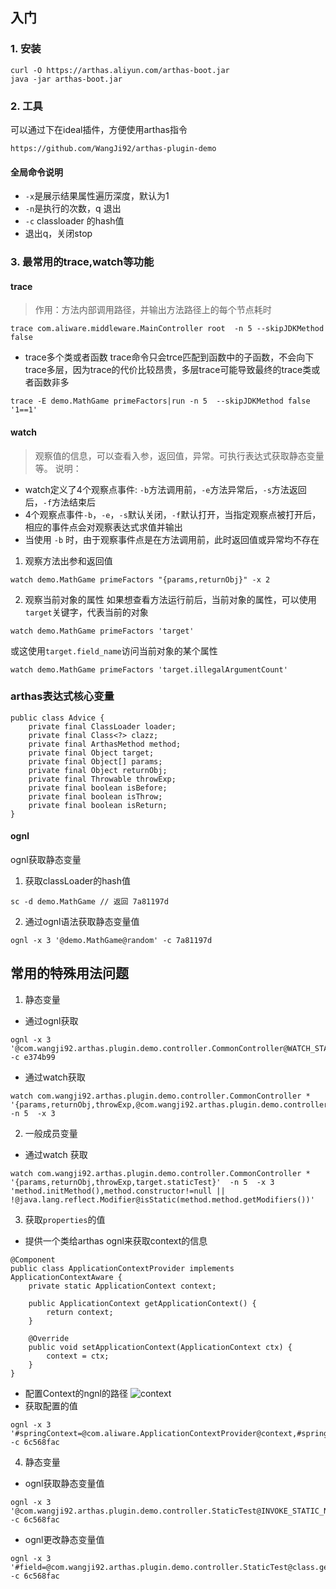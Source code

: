 ## 入门
### 1. 安装
```
curl -O https://arthas.aliyun.com/arthas-boot.jar
java -jar arthas-boot.jar
```
### 2. 工具
可以通过下在ideal插件，方便使用arthas指令
```
https://github.com/WangJi92/arthas-plugin-demo
```
#### 全局命令说明
- `-x`是展示结果属性遍历深度，默认为1
- `-n`是执行的次数，q 退出
- `-c` classloader 的hash值
- 退出q，关闭stop
### 3. 最常用的trace,watch等功能
#### trace
> 作用：方法内部调用路径，并输出方法路径上的每个节点耗时
```
trace com.aliware.middleware.MainController root  -n 5 --skipJDKMethod false
```
- trace多个类或者函数
trace命令只会trce匹配到函数中的子函数，不会向下trace多层，因为trace的代价比较昂贵，多层trace可能导致最终的trace类或者函数非多
```
trace -E demo.MathGame primeFactors|run -n 5  --skipJDKMethod false '1==1'
```


#### watch
> 观察值的信息，可以查看入参，返回值，异常。可执行表达式获取静态变量等。
说明：
- watch定义了4个观察点事件: `-b`方法调用前，`-e`方法异常后，`-s`方法返回后，`-f`方法结束后
- 4个观察点事件`-b`，`-e`，`-s`默认关闭，`-f`默认打开，当指定观察点被打开后，相应的事件点会对观察表达式求值并输出
- 当使用 `-b` 时，由于观察事件点是在方法调用前，此时返回值或异常均不存在

1. 观察方法出参和返回值
```
watch demo.MathGame primeFactors "{params,returnObj}" -x 2
```
2. 观察当前对象的属性
如果想查看方法运行前后，当前对象的属性，可以使用`target`关键字，代表当前的对象
```
watch demo.MathGame primeFactors 'target'
```
或这使用`target.field_name`访问当前对象的某个属性
```
watch demo.MathGame primeFactors 'target.illegalArgumentCount'
```
### arthas表达式核心变量
```
public class Advice {
    private final ClassLoader loader;
    private final Class<?> clazz;
    private final ArthasMethod method;
    private final Object target;
    private final Object[] params;
    private final Object returnObj;
    private final Throwable throwExp;
    private final boolean isBefore;
    private final boolean isThrow;
    private final boolean isReturn;
}
```

#### ognl
ognl获取静态变量
1. 获取classLoader的hash值
```
sc -d demo.MathGame // 返回 7a81197d
```
2. 通过ognl语法获取静态变量值
```
ognl -x 3 '@demo.MathGame@random' -c 7a81197d
```

## 常用的特殊用法问题
1. 静态变量
- 通过ognl获取
```
ognl -x 3 '@com.wangji92.arthas.plugin.demo.controller.CommonController@WATCH_STATIC_VALUE' -c e374b99
```
- 通过watch获取
```
watch com.wangji92.arthas.plugin.demo.controller.CommonController *  '{params,returnObj,throwExp,@com.wangji92.arthas.plugin.demo.controller.CommonController@WATCH_STATIC_VALUE}' -n 5  -x 3 
```

2. 一般成员变量
- 通过watch 获取
```
watch com.wangji92.arthas.plugin.demo.controller.CommonController *  '{params,returnObj,throwExp,target.staticTest}'  -n 5  -x 3 'method.initMethod(),method.constructor!=null || !@java.lang.reflect.Modifier@isStatic(method.method.getModifiers())'
```
3. 获取`properties`的值
- 提供一个类给arthas ognl来获取context的信息
```
@Component
public class ApplicationContextProvider implements ApplicationContextAware {
    private static ApplicationContext context;

    public ApplicationContext getApplicationContext() {
        return context;
    }

    @Override
    public void setApplicationContext(ApplicationContext ctx) {
        context = ctx;
    }
}
```
- 配置Context的ngnl的路径
![context](https://img.alicdn.com/imgextra/i2/O1CN01VmDk1T1mriCK3r4CY_!!6000000005008-0-tps-720-416.jpg)
- 获取配置的值
```
ognl -x 3 '#springContext=@com.aliware.ApplicationContextProvider@context,#springContext.getEnvironment().getProperty("server.port")' -c 6c568fac
```

4. 静态变量
- ognl获取静态变量值
```
ognl -x 3 '@com.wangji92.arthas.plugin.demo.controller.StaticTest@INVOKE_STATIC_NAME' -c 6c568fac
```
- ognl更改静态变量值
```
ognl -x 3 '#field=@com.wangji92.arthas.plugin.demo.controller.StaticTest@class.getDeclaredField("INVOKE_STATIC_NAME"),#field.setAccessible(true),#field.set(null,"INVOKE_STATIC_NAME")'  -c 6c568fac
```